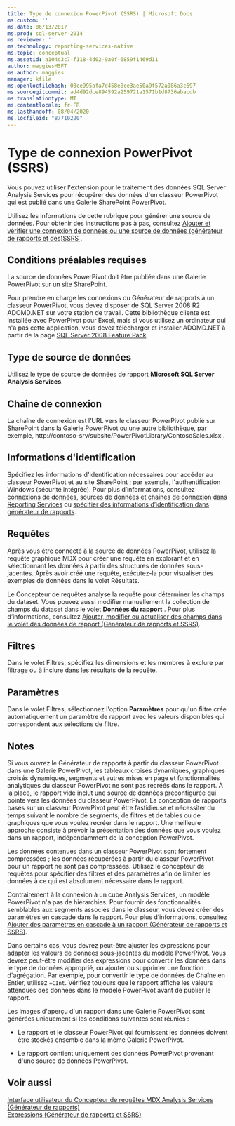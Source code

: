 ```yaml
---
title: Type de connexion PowerPivot (SSRS) | Microsoft Docs
ms.custom: ''
ms.date: 06/13/2017
ms.prod: sql-server-2014
ms.reviewer: ''
ms.technology: reporting-services-native
ms.topic: conceptual
ms.assetid: a104c3c7-f118-4d02-9a0f-6859f1469d11
author: maggiesMSFT
ms.author: maggies
manager: kfile
ms.openlocfilehash: 08ce995afa7d458e8ce3ae50a9f572a086a3c697
ms.sourcegitcommit: ad4d92dce894592a259721a1571b1d8736abacdb
ms.translationtype: MT
ms.contentlocale: fr-FR
ms.lasthandoff: 08/04/2020
ms.locfileid: "87710220"
---
```

# <a name="powerpivot-connection-type-ssrs"></a>Type de connexion PowerPivot (SSRS)
  Vous pouvez utiliser l'extension pour le traitement des données SQL Server Analysis Services pour récupérer des données d'un classeur PowerPivot qui est publié dans une Galerie SharePoint PowerPivot.  
  
 Utilisez les informations de cette rubrique pour générer une source de données. Pour obtenir des instructions pas à pas, consultez [Ajouter et vérifier une connexion de données ou une source de données &#40;générateur de rapports et des&#41;SSRS ](add-and-verify-a-data-connection-report-builder-and-ssrs.md).  
  
## <a name="prerequisites"></a>Conditions préalables requises  
 La source de données PowerPivot doit être publiée dans une Galerie PowerPivot sur un site SharePoint.  
  
 Pour prendre en charge les connexions du Générateur de rapports à un classeur PowerPivot, vous devez disposer de SQL Server 2008 R2 ADOMD.NET sur votre station de travail. Cette bibliothèque cliente est installée avec PowerPivot pour Excel, mais si vous utilisez un ordinateur qui n'a pas cette application, vous devez télécharger et installer ADOMD.NET à partir de la page [SQL Server 2008 Feature Pack](https://www.microsoft.com/download/details.aspx?id=44272).  
  
## <a name="data-source-type"></a>Type de source de données  
 Utilisez le type de source de données de rapport **Microsoft SQL Server Analysis Services**.  
  
## <a name="connection-string"></a>Chaîne de connexion  
 La chaîne de connexion est l’URL vers le classeur PowerPivot publié sur SharePoint dans la Galerie PowerPivot ou une autre bibliothèque, par exemple, http://contoso-srv/subsite/PowerPivotLibrary/ContosoSales.xlsx .  
  
## <a name="credentials"></a>Informations d'identification  
 Spécifiez les informations d'identification nécessaires pour accéder au classeur PowerPivot et au site SharePoint ; par exemple, l'authentification Windows (sécurité intégrée). Pour plus d’informations, consultez [connexions de données, sources de données et chaînes de connexion dans Reporting Services](../data-connections-data-sources-and-connection-strings-in-reporting-services.md) ou [spécifier des informations d’identification dans générateur de rapports](../specify-credentials-in-report-builder.md).  
  
## <a name="queries"></a>Requêtes  
 Après vous être connecté à la source de données PowerPivot, utilisez la requête graphique MDX pour créer une requête en explorant et en sélectionnant les données à partir des structures de données sous-jacentes. Après avoir créé une requête, exécutez-la pour visualiser des exemples de données dans le volet Résultats.  
  
 Le Concepteur de requêtes analyse la requête pour déterminer les champs du dataset. Vous pouvez aussi modifier manuellement la collection de champs du dataset dans le volet **Données du rapport** . Pour plus d’informations, consultez [Ajouter, modifier ou actualiser des champs dans le volet des données de rapport &#40;Générateur de rapports et SSRS&#41;](add-edit-refresh-fields-in-the-report-data-pane-report-builder-and-ssrs.md).  
  
## <a name="filters"></a>Filtres  
 Dans le volet Filtres, spécifiez les dimensions et les membres à exclure par filtrage ou à inclure dans les résultats de la requête.  
  
## <a name="parameters"></a>Paramètres  
 Dans le volet Filtres, sélectionnez l'option **Paramètres** pour qu'un filtre crée automatiquement un paramètre de rapport avec les valeurs disponibles qui correspondent aux sélections de filtre.  
  
## <a name="remarks"></a>Notes  
 Si vous ouvrez le Générateur de rapports à partir du classeur PowerPivot dans une Galerie PowerPivot, les tableaux croisés dynamiques, graphiques croisés dynamiques, segments et autres mises en page et fonctionnalités analytiques du classeur PowerPivot ne sont pas recréés dans le rapport. À la place, le rapport vide inclut une source de données préconfigurée qui pointe vers les données du classeur PowerPivot. La conception de rapports basés sur un classeur PowerPivot peut être fastidieuse et nécessiter du temps suivant le nombre de segments, de filtres et de tables ou de graphiques que vous voulez recréer dans le rapport. Une meilleure approche consiste à prévoir la présentation des données que vous voulez dans un rapport, indépendamment de la conception PowerPivot.  
  
 Les données contenues dans un classeur PowerPivot sont fortement compressées ; les données récupérées à partir du classeur PowerPivot pour un rapport ne sont pas compressées. Utilisez le concepteur de requêtes pour spécifier des filtres et des paramètres afin de limiter les données à ce qui est absolument nécessaire dans le rapport.  
  
 Contrairement à la connexion à un cube Analysis Services, un modèle PowerPivot n'a pas de hiérarchies. Pour fournir des fonctionnalités semblables aux segments associés dans le classeur, vous devez créer des paramètres en cascade dans le rapport. Pour plus d’informations, consultez [Ajouter des paramètres en cascade à un rapport &#40;Générateur de rapports et SSRS&#41;](../report-design/add-cascading-parameters-to-a-report-report-builder-and-ssrs.md).  
  
 Dans certains cas, vous devrez peut-être ajuster les expressions pour adapter les valeurs de données sous-jacentes du modèle PowerPivot. Vous devrez peut-être modifier des expressions pour convertir les données dans le type de données approprié, ou ajouter ou supprimer une fonction d'agrégation. Par exemple, pour convertir le type de données de Chaîne en Entier, utilisez `=CInt`. Vérifiez toujours que le rapport affiche les valeurs attendues des données dans le modèle PowerPivot avant de publier le rapport.  
  
 Les images d'aperçu d'un rapport dans une Galerie PowerPivot sont générées uniquement si les conditions suivantes sont réunies :  
  
-   Le rapport et le classeur PowerPivot qui fournissent les données doivent être stockés ensemble dans la même Galerie PowerPivot.  
  
-   Le rapport contient uniquement des données PowerPivot provenant d'une source de données PowerPivot.  
  
## <a name="see-also"></a>Voir aussi  
 [Interface utilisateur du Concepteur de requêtes MDX Analysis Services &#40;Générateur de rapports&#41;](../analysis-services-mdx-query-designer-user-interface-report-builder.md)   
 [Expressions &#40;Générateur de rapports et SSRS&#41;](../report-design/expressions-report-builder-and-ssrs.md)  
  
  
